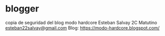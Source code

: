 # blogger
copia de seguridad del blog modo hardcore
Esteban Salvay
2C Matutino
esteban22salvay@gmail.com 
Blog: https://modo-hardcore.blogspot.com/
